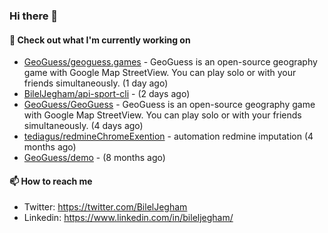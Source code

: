 ### Hi there 👋

#### 👷 Check out what I'm currently working on

- [GeoGuess/geoguess.games](https://github.com/GeoGuess/geoguess.games) - GeoGuess is an open-source geography game with Google Map StreetView. You can play solo or with your friends simultaneously. (1 day ago)
- [BilelJegham/api-sport-cli](https://github.com/BilelJegham/api-sport-cli) -  (2 days ago)
- [GeoGuess/GeoGuess](https://github.com/GeoGuess/GeoGuess) - GeoGuess is an open-source geography game with Google Map StreetView. You can play solo or with your friends simultaneously. (4 days ago)
- [tediagus/redmineChromeExention](https://github.com/tediagus/redmineChromeExention) - automation redmine imputation (4 months ago)
- [GeoGuess/demo](https://github.com/GeoGuess/demo) -  (8 months ago)


#### 📫 How to reach me

- Twitter: https://twitter.com/BilelJegham
- Linkedin: https://www.linkedin.com/in/bileljegham/
